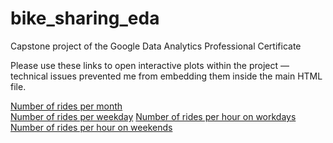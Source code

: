 # bike_sharing_eda
Capstone project of the Google Data Analytics Professional Certificate

Please use these links to open interactive plots within the project — technical issues prevented me from embedding them inside the main HTML file.

[Number of rides per month](https://htmlpreview.github.io/?https://raw.githubusercontent.com/mark-narusov/bike_sharing_eda/main/month.html)  
[Number of rides per weekday](https://htmlpreview.github.io/?https://raw.githubusercontent.com/mark-narusov/bike_sharing_eda/main/weekday.html)
[Number of rides per hour on workdays](https://htmlpreview.github.io/?https://raw.githubusercontent.com/mark-narusov/bike_sharing_eda/main/workday_hours.html)
[Number of rides per hour on weekends](https://htmlpreview.github.io/?https://raw.githubusercontent.com/mark-narusov/bike_sharing_eda/main/weekend_hours.html)
